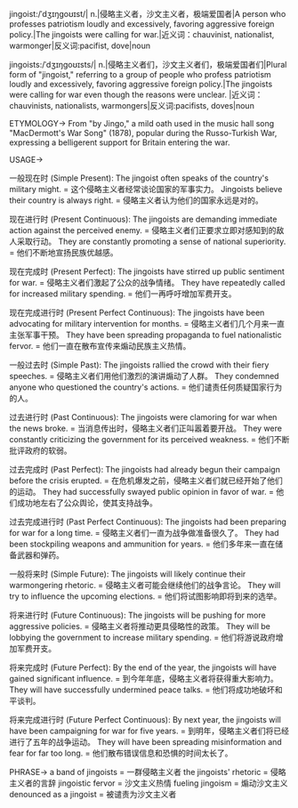 jingoist:/ˈdʒɪŋɡoʊɪst/| n.|侵略主义者，沙文主义者，极端爱国者|A person who professes patriotism loudly and excessively, favoring aggressive foreign policy.|The jingoists were calling for war.|近义词：chauvinist, nationalist, warmonger|反义词:pacifist, dove|noun


jingoists:/ˈdʒɪŋɡoʊɪsts/| n.|侵略主义者们，沙文主义者们，极端爱国者们|Plural form of "jingoist," referring to a group of people who profess patriotism loudly and excessively, favoring aggressive foreign policy.|The jingoists were calling for war even though the reasons were unclear. |近义词：chauvinists, nationalists, warmongers|反义词:pacifists, doves|noun


ETYMOLOGY->
From "by Jingo," a mild oath used in the music hall song "MacDermott's War Song" (1878), popular during the Russo-Turkish War, expressing a belligerent support for Britain entering the war.


USAGE->

一般现在时 (Simple Present):
The jingoist often speaks of the country's military might. = 这个侵略主义者经常谈论国家的军事实力。
Jingoists believe their country is always right. = 侵略主义者认为他们的国家永远是对的。

现在进行时 (Present Continuous):
The jingoists are demanding immediate action against the perceived enemy. = 侵略主义者们正要求立即对感知到的敌人采取行动。
They are constantly promoting a sense of national superiority. = 他们不断地宣扬民族优越感。

现在完成时 (Present Perfect):
The jingoists have stirred up public sentiment for war. = 侵略主义者们激起了公众的战争情绪。
They have repeatedly called for increased military spending. = 他们一再呼吁增加军费开支。

现在完成进行时 (Present Perfect Continuous):
The jingoists have been advocating for military intervention for months. = 侵略主义者们几个月来一直主张军事干预。
They have been spreading propaganda to fuel nationalistic fervor. = 他们一直在散布宣传来煽动民族主义热情。

一般过去时 (Simple Past):
The jingoists rallied the crowd with their fiery speeches. = 侵略主义者们用他们激烈的演讲煽动了人群。
They condemned anyone who questioned the country's actions. = 他们谴责任何质疑国家行为的人。

过去进行时 (Past Continuous):
The jingoists were clamoring for war when the news broke. = 当消息传出时，侵略主义者们正叫嚣着要开战。
They were constantly criticizing the government for its perceived weakness. = 他们不断批评政府的软弱。

过去完成时 (Past Perfect):
The jingoists had already begun their campaign before the crisis erupted. = 在危机爆发之前，侵略主义者们就已经开始了他们的运动。
They had successfully swayed public opinion in favor of war. = 他们成功地左右了公众舆论，使其支持战争。

过去完成进行时 (Past Perfect Continuous):
The jingoists had been preparing for war for a long time. = 侵略主义者们一直为战争做准备很久了。
They had been stockpiling weapons and ammunition for years. = 他们多年来一直在储备武器和弹药。

一般将来时 (Simple Future):
The jingoists will likely continue their warmongering rhetoric. = 侵略主义者可能会继续他们的战争言论。
They will try to influence the upcoming elections. = 他们将试图影响即将到来的选举。

将来进行时 (Future Continuous):
The jingoists will be pushing for more aggressive policies. = 侵略主义者将推动更具侵略性的政策。
They will be lobbying the government to increase military spending. = 他们将游说政府增加军费开支。

将来完成时 (Future Perfect):
By the end of the year, the jingoists will have gained significant influence. = 到今年年底，侵略主义者将获得重大影响力。
They will have successfully undermined peace talks. = 他们将成功地破坏和平谈判。

将来完成进行时 (Future Perfect Continuous):
By next year, the jingoists will have been campaigning for war for five years. = 到明年，侵略主义者们将已经进行了五年的战争运动。
They will have been spreading misinformation and fear for far too long. = 他们散布错误信息和恐惧的时间太长了。



PHRASE->
a band of jingoists = 一群侵略主义者
the jingoists' rhetoric = 侵略主义者的言辞
jingoistic fervor = 沙文主义热情
fueling jingoism = 煽动沙文主义
denounced as a jingoist = 被谴责为沙文主义者
